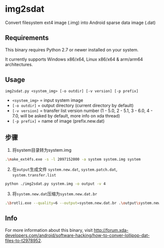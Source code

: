 # img2sdat
Convert filesystem ext4 image (.img) into Android sparse data image (.dat)

## Requirements
This binary requires Python 2.7 or newer installed on your system.

It currently supports Windows x86/x64, Linux x86/x64 & arm/arm64 architectures.



## Usage
```
img2sdat.py <system_img> [-o outdir] [-v version] [-p prefix]
```
- `<system_img>` = input system image
- `[-o outdir]` = output directory (current directory by default)
- `[-v version]` = transfer list version number (1 - 5.0, 2 - 5.1, 3 - 6.0, 4 - 7.0, will be asked by default, more info on xda thread)
- `[-p prefix]` = name of image (prefix.new.dat)


## 步骤
1. 将system目录转为system.img

```bash
.\make_ext4fs.exe -s -l 2097152000 -a system system.img system
```

2. 在`output`生成文件 `system.new.dat`, `system.patch.dat`, `system.transfer.list`

```bash
python ./img2sdat.py system.img -o output -v 4
```

3. 将`system.new.dat`压缩为`system.new.dat.br`
```bash
.\brotli.exe --quality=6 --output=system.new.dat.br .\output\system.new.dat
```


## Info
For more information about this binary, visit http://forum.xda-developers.com/android/software-hacking/how-to-conver-lollipop-dat-files-to-t2978952.
